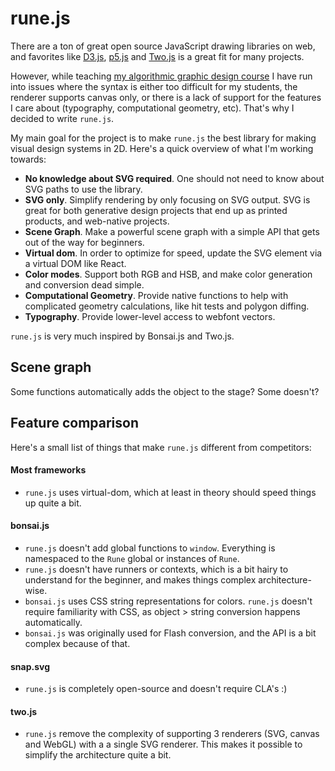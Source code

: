 # rune.js

There are a ton of great open source JavaScript drawing libraries on web, and favorites like [D3.js](http://d3js.org/), [p5.js](http://p5js.org/) and [Two.js](https://jonobr1.github.io/two.js/) is a great fit for many projects.

However, while teaching [my algorithmic graphic design course](http://printingcode.runemadsen.com) I have run into issues where the syntax is either too difficult for my students, the renderer supports canvas only, or there is a lack of support for the features I care about (typography, computational geometry, etc). That's why I decided to write `rune.js`.

My main goal for the project is to make `rune.js` the best library for making visual design systems in 2D. Here's a quick overview of what I'm working towards:

- **No knowledge about SVG required**. One should not need to know about SVG paths to use the library.
- **SVG only**. Simplify rendering by only focusing on SVG output. SVG is great for both generative design projects that end up as printed products, and web-native projects.
- **Scene Graph**. Make a powerful scene graph with a simple API that gets out of the way for beginners.
- **Virtual dom**. In order to optimize for speed, update the SVG element via a virtual DOM like React.
- **Color modes**. Support both RGB and HSB, and make color generation and conversion dead simple.
- **Computational Geometry**. Provide native functions to help with complicated geometry calculations, like hit tests and polygon diffing.
- **Typography**. Provide lower-level access to webfont vectors.

`rune.js` is very much inspired by Bonsai.js and Two.js.

## Scene graph

Some functions automatically adds the object to the stage? Some doesn't?

## Feature comparison

Here's a small list of things that make `rune.js` different from competitors:

#### Most frameworks

- `rune.js` uses virtual-dom, which at least in theory should speed things up quite a bit.

#### bonsai.js

- `rune.js` doesn't add global functions to `window`. Everything is namespaced to the `Rune` global or instances of `Rune`.
- `rune.js` doesn't have runners or contexts, which is a bit hairy to understand for the beginner, and makes things complex architecture-wise.
- `bonsai.js` uses CSS string representations for colors. `rune.js` doesn't require familiarity with CSS, as object > string conversion happens automatically.
- `bonsai.js` was originally used for Flash conversion, and the API is a bit complex because of that.

#### snap.svg

- `rune.js` is completely open-source and doesn't require CLA's :)

#### two.js

- `rune.js` remove the complexity of supporting 3 renderers (SVG, canvas and WebGL) with a a single SVG renderer. This makes it possible to simplify the architecture quite a bit.
